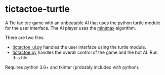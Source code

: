 # tictactoe-turtle

A Tic tac toe game with an unbeatable AI that uses the python turtle module for
the user interface. The AI player uses the
[minimax](https://en.wikipedia.org/wiki/Minimax) algorithm.

There are two files.
* [tictactoe_ui.py](tictactoe_ui.py) handles the user interface using the
turtle module.
* [tictactoe.py](tictactoe.py) handles the overall control of the game and the
bot AI. Run this file.

Requires python 3.6+ and tkinter (probably included with python).
